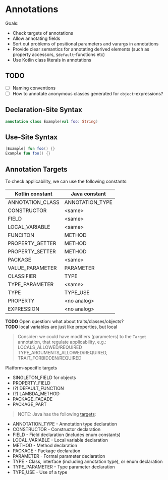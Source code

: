 # Annotations

Goals:
* Check targets of annotations
* Allow annotating fields
* Sort out problems of positional parameters and varargs in annotations
* Provide clear semantics for annotating derived elements (such as property accessors, `$default`-functions etc)
* Use Kotlin class literals in annotations

## TODO

* [ ] Naming conventions
* [ ] How to annotate anonymous classes generated for `object`-expressions?

## Declaration-Site Syntax 

``` kotlin
annotation class Example(val foo: String)
```

## Use-Site Syntax

``` kotlin
[Example] fun foo() {}
Example fun foo() {}
```

## Annotation Targets

To check applicability, we can use the following constants:


| Kotlin constant | Java constant | 
|-----------------|---------------|
| ANNOTATION_CLASS | ANNOTATION_TYPE |
| CONSTRUCTOR | \<same> |
| FIELD | \<same>
| LOCAL_VARIABLE | \<same> |
| FUNCITON | METHOD |
| PROPERTY_GETTER | METHOD |
| PROPERTY_SETTER | METHOD |
| PACKAGE | \<same> |
| VALUE_PARAMETER | PARAMETER |
| CLASSIFIER | TYPE |
| TYPE_PARAMETER | \<same>
| TYPE | TYPE_USE |
| PROPERTY | \<no analog> |
| EXPRESSION | \<no analog> |

**TODO** Open question: what about traits/classes/objects?  
**TODO** local variables are just like properties, but local  

> Consider: we could have modifiers (parameters) to the `Target` annotation, that regulate applicability, e.g.: LOCALS_ALLOWED/REQUIRED
> TYPE_ARGUMENTS_ALLOWED/REQUIRED, TRAIT_FORBIDDEN/REQUIRED 
 
Platform-specific targets
* SINGLETON_FIELD for objects
* PROPERTY_FIELD
* (?) DEFAULT_FUNCTION
* (?) LAMBDA_METHOD
* PACKAGE_FACADE
* PACKAGE_PART

> NOTE: Java has the following [targets](https://docs.oracle.com/javase/8/docs/api/java/lang/annotation/ElementType.html):
* ANNOTATION_TYPE - Annotation type declaration
* CONSTRUCTOR - Constructor declaration
* FIELD - Field declaration (includes enum constants)
* LOCAL_VARIABLE - Local variable declaration
* METHOD - Method declaration
* PACKAGE - Package declaration
* PARAMETER - Formal parameter declaration
* TYPE - Class, interface (including annotation type), or enum declaration
* TYPE_PARAMETER - Type parameter declaration
* TYPE_USE - Use of a type

